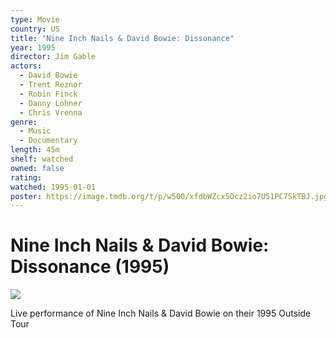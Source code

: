 ```yaml
---
type: Movie
country: US
title: "Nine Inch Nails & David Bowie: Dissonance"
year: 1995
director: Jim Gable
actors:
  - David Bowie
  - Trent Reznor
  - Robin Finck
  - Danny Lohner
  - Chris Vrenna
genre:
  - Music
  - Documentary
length: 45m
shelf: watched
owned: false
rating:
watched: 1995-01-01
poster: https://image.tmdb.org/t/p/w500/xfdbWZcx5Ocz2io7U51PC7SkTBJ.jpg
---
```


# Nine Inch Nails & David Bowie: Dissonance (1995)

![](https://image.tmdb.org/t/p/w500/xfdbWZcx5Ocz2io7U51PC7SkTBJ.jpg)

Live performance of Nine Inch Nails & David Bowie on their 1995 Outside Tour